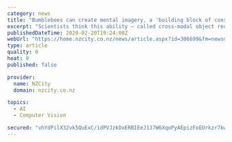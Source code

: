 ```yaml
---
category: news
title: "Bumblebees can create mental imagery, a 'building block of consciousness', study suggests"
excerpt: "Scientists think this ability — called cross-modal object recognition — exists at least partly because we are able to imagine the object in our brain, a skill that is a \"building block\" of ..."
publishedDateTime: 2020-02-20T19:24:00Z
webUrl: "https://home.nzcity.co.nz/news/article.aspx?id=306699&fm=newsmain%2cnarts"
type: article
quality: 0
heat: 0
published: false

provider:
  name: NZCity
  domain: nzcity.co.nz

topics:
  - AI
  - Computer Vision

secured: "vhYdPilX32vk5QuExC/idPVJzkDxERBIEeJ1J7W6XqoPyAEpizFoEUrkzr7kwnRnw9YZNizD1ovOrjvRpdc0rzuf2w2ZVxKgbja7+6ZmR8zMx+FQTRboXq0Nf8JjiVQcSPUqZP+JeJvSuq/E8d70UofywZrvCYZXVW8EhNa1y94MUCkRobUJY7fgHWjaI6OW/+OecRL+V8GG0ozDXPTbTj9ZFbZxoSLABRoR9biDMmGSmRPXENmfbQKMLLMbbhVYJ5ZgEHZDSDC9/cKy1WRJr8aUk6qQYZLBCgSDuIdoyyLFS9e412Cy4cAs9oNqYF0M;oOpuzNAMaaum3VnbpUpIWQ=="
---
```


